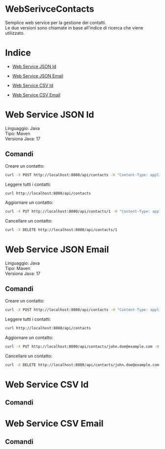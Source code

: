 # WebSerivceContacts
Semplice web service per la gestione dei contatti.  
Le due versioni sono chiamate in base all'indice di ricerca che viene utilizzato.

# Indice  
- [Web Service JSON Id](#Web-service-JSON-Id)
- [Web Service JSON Email](#Web-service-JSON-Email)
  
- [Web Service CSV Id](#Web-service-CSV-Id)
- [Web Service CSV Email](#Web-service-CSV-Email)


# Web Service JSON Id
Linguaggio: Java  
Tipo: Maven  
Versiona Java: 17  

## Comandi
Creare un contatto:  
```sh
curl -X POST http://localhost:8080/api/contacts -H "Content-Type: application/json" -d '{"firstName": "John", "lastName": "Doe", "email": "john.doe@example.com", "phoneNumber": "1234567890"}'
```

Leggere tutti i contatti:  
```sh
curl http://localhost:8080/api/contacts
```

Aggiornare un contatto:  
```sh
curl -X PUT http://localhost:8080/api/contacts/1 -H "Content-Type: application/json" -d '{"firstName": "John", "lastName": "Doe", "email": "john.doe@example.com", "phoneNumber": "0987654321"}'
```

Cancellare un contatto:  
```sh
curl -X DELETE http://localhost:8080/api/contacts/1
```


# Web Service JSON Email
Linguaggio: Java  
Tipo: Maven  
Versiona Java: 17  

## Comandi
Creare un contatto:  
```sh
curl -X POST http://localhost:8080/api/contacts -H "Content-Type: application/json" -d '{"firstName": "John", "lastName": "Doe", "email": "john.doe@example.com", "phoneNumber": "1234567890"}'
```

Leggere tutti i contatti:  
```sh
curl http://localhost:8080/api/contacts
```

Aggiornare un contatto:  
```sh
curl -X PUT http://localhost:8080/api/contacts/john.doe@example.com -H "Content-Type: application/json" -d '{"firstName": "John", "lastName": "Doe", "email": "john.doe@example.com", "phoneNumber": "0987654321"}'
```

Cancellare un contatto:  
```sh
curl -X DELETE http://localhost:8080/api/contacts/john.doe@example.com
```

# Web Service CSV Id
## Comandi
# Web Service CSV Email
## Comandi
